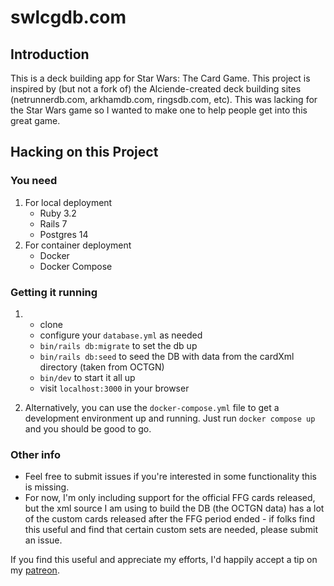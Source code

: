 # swlcgdb.com

## Introduction
This is a deck building app for Star Wars: The Card Game.  This project is inspired by (but not a fork of) the Alciende-created deck building sites (netrunnerdb.com, arkhamdb.com, ringsdb.com, etc).  This was lacking for the Star Wars game so I wanted to make one to help people get into this great game.

## Hacking on this Project
### You need

1. For local deployment
    - Ruby 3.2
    - Rails 7
    - Postgres 14
2. For container deployment
    - Docker
    - Docker Compose

### Getting it running
1. - clone
    - configure your `database.yml` as needed
    - `bin/rails db:migrate` to set the db up
    - `bin/rails db:seed` to seed the DB with data from the cardXml directory (taken from OCTGN)
    - `bin/dev` to start it all up
    - visit `localhost:3000` in your browser

2. Alternatively, you can use the `docker-compose.yml` file to get a development environment up and running.  Just run `docker compose up` and you should be good to go.


### Other info
- Feel free to submit issues if you're interested in some functionality this is missing.
- For now, I'm only including support for the official FFG cards released, but the xml source I am using to build the DB (the OCTGN data) has a lot of the custom cards released after the FFG period ended - if folks find this useful and find that certain custom sets are needed, please submit an issue.

If you find this useful and appreciate my efforts, I'd happily accept a tip on my [patreon](https://www.patreon.com/kphurley).
